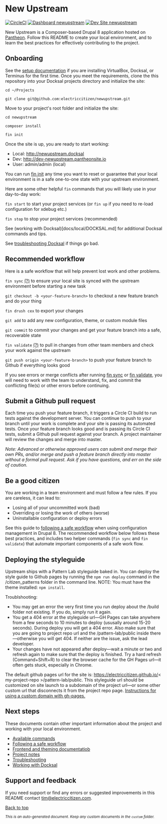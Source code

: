 # New Upstream

[![CircleCI](https://circleci.com/gh/electriccitizen/newupstream.svg?style=shield)](https://circleci.com/gh/electriccitizen/newupstream)
[![Dashboard newupstream](https://img.shields.io/badge/dashboard-newupstream-yellow.svg)](https://dashboard.pantheon.io/sites/9ec12d94-c804-44b7-968e-166a0b49fdc0#dev/code)
[![Dev Site newupstream](https://img.shields.io/badge/site-newupstream-blue.svg)](http://dev-newupstream.pantheonsite.io/)

New Upstream is a Composer-based Drupal 8 application hosted on [Pantheon](http://dashboard.getpantheon.com). Follow this README to create your local environment, and to learn the best practices for effectively contributing to the project.

## Onboarding

See the [setup documentation](docs/SETUP.md) if you are installing VirtualBox, Docksal, or Terminus for the first time. Once you meet the requirements, clone the this repository into your Docksal projects directory and initialize the site:

```cd ~/Projects```

```git clone git@github.com:electriccitizen/newupstream.git```

Move to your project's root folder and initialize the site:

```cd newupstream```

```composer install```

```fin init```

Once the site is up, you are ready to start working:

* Local: http://newupstream.docksal
* Dev: http://dev-newupstream.pantheonsite.io
* User: admin/admin (local)

You can run [fin init](docs/commands/INIT.md) any time you want to reset or guarantee that your local environment is in a safe one-to-one state with your upstream environment. 

Here are some other helpful ```fin``` commands that you will likely use in your day-to-day work:

```fin start``` to start your project services (or ```fin up``` if you need to re-load configuration for xdebug etc.)

```fin stop``` to stop your project services (recommended)

See (working with Docksal)[docs/local/DOCKSAL.md] for additional Docksal commands and tips. 

See [troubleshooting Docksal](docs/local/TROUBLESHOOT.md) if things go bad.



## Recommended workflow

Here is a safe workflow that will help prevent lost work and other problems.

```fin sync``` [(?)](docs/commands/SYNC.md) to ensure your local site is synced with the upstream environment before starting a new task 

```git checkout -b <your-feature-branch>``` to checkout a new feature branch and do your thing

```fin drush cex``` to export your changes

```git add``` to add any new configuration, theme, or custom module files 

```git commit``` to commit your changes and get your feature branch into a safe, recoverable state

```fin validate``` [(?)](docs/commands/VALIDATE.md)  to pull in changes from other team members and check your work against the upstream

```git push origin <your-feature-branch>``` to push your feature branch to Github if everything looks good

If you see errors or merge conflicts after running [fin sync](docs/commands/SYNC.md) or [fin validate](docs/commands/VALIDATE.md), you will need to work with the team to understand, fix, and commit the conflicting file(s) or other errors before continuing.

## Submit a Github pull request

Each time you push your feature branch, it triggers a Circle CI build to run tests against the development server. You can continue to push to your branch until your work is complete and your site is passing its automated tests. Once your feature branch looks good and is passing its Circle CI tests, submit a Github pull request against your branch. A project maintainer will review the changes and merge into master.

*Note: Advanced or otherwise approved users can submit and merge their own PRs, and/or merge and push a feature branch directly into master without a formal pull request. Ask if you have questions, and err on the side of caution.*


## Be a good citizen

You are working in a team environment and must follow a few rules. If you are careless, it can lead to:

* Losing all of your uncommitted work (bad)
* Overriding or losing the work of others (worse)
* Uninstallable configuration or deploy errors

See this guide to [following a safe workflow](docs/workflow/WORKFLOW.md) when using configuration management in Drupal 8. The recommended workflow below follows these best practices, and includes two helper commands (```fin sync``` and ```fin validate```) that automate important components of a safe work flow.

## Deploying the styleguide

Upstream ships with a Pattern Lab styleguide baked in. You can deploy the style guide to Github pages by running the ```npm run deploy``` command in the /citizen_patterns folder in the command line. NOTE: You must have the theme installed: ```npm install```.  

Troublshooting:
* You may get an error the very first time you run deploy about the /build folder not existing. If you do, simply run it again.
* You get a 404 error at the styleguide url—GH Pages can take anywhere from a few seconds to 10 minutes to deploy (ususally around 15-20 seconds). During deploy you will get a 404 error. Also make sure that you are going to project repo url and the /pattern-lab/public inside there—otherwise you will get 404. If neither are the issue, ask the lead developer.
* Your changes have not appeared after deploy—wait a minute or two and refresh again to make sure that the deploy is finished. Try a hard refresh (Command+Shift+R) to clear the browser cache for the GH Pages url—it often gets stuck, especially in Chrome.

The default github pages url for the site is: https://electriccitizen.github.io/< my-project-repo >/pattern-lab/public.  This styleguide url should be customized on site launch to a subdomain of the project url—or some other custom url that disconnects it from the project repo page. <a href="https://help.github.com/en/github/working-with-github-pages/about-custom-domains-and-github-pages" target="_blank">Instructions for using a custom domain with gh-pages.</a>


## Next steps

These documents contain other important information about the project and working with your local environment.

* [Available commands](docs/commands/COMMANDS.md) 
* [Following a safe workflow](docs/workflow/WORKFLOW.md)
* [Frontend and theming documentatiob](docs/frontend/THEME.md)
* [Project notes](docs/custom/NOTES.md)
* [Troubleshooting](docs/local/TROUBLESHOOT.md)
* [Working with Docksal](docs/local/DOCKSAL.md)

## Support and feedback

If you need support or find any errors or suggested improvements in this README contact <tim@electriccitizen.com>.

[Back to top](#[Project])

*<small>This is an auto-generated document. Keep any custom documents in the ```custom``` folder.</small>*
